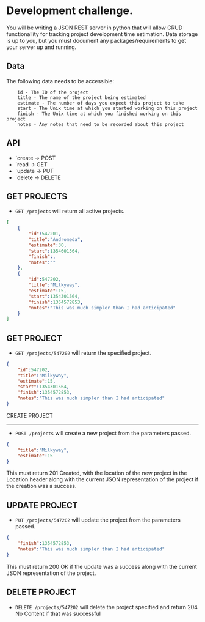 Development challenge. 
======================

You will be writing a JSON REST server in python that will allow CRUD functionallity for tracking project development time estimation. Data storage is up to you, but you must document any packages/requirements to get your server up and running.

Data
----

The following data needs to be accessible:
```
    id - The ID of the project
    title - The name of the project being estimated
    estimate - The number of days you expect this project to take
    start - The Unix time at which you started working on this project
    finish - The Unix time at which you finished working on this project
    notes - Any notes that need to be recorded about this project
```

API
---

* `create → POST
* `read → GET 
* `update → PUT
* `delete → DELETE

GET PROJECTS
------------

* `GET /projects` will return all active projects.
    
```json    
[ 
    {
        "id":547201,
        "title":"Andromeda",
        "estimate":30,
        "start":1354601564,
        "finish":,
        "notes":""
    },
    {
        "id":547202,
        "title":"Milkyway",
        "estimate":15,
        "start":1354301564,
        "finish":1354572853,
        "notes":"This was much simpler than I had anticipated"
    }
]
```
    
GET PROJECT
-----------

* `GET /projects/547202` will return the specified project.

```json    
{
    "id":547202,
    "title":"Milkyway",
    "estimate":15,
    "start":1354301564,
    "finish":1354572853,
    "notes":"This was much simpler than I had anticipated"
}
```
    
CREATE PROJECT
______________

* `POST /projects` will create a new project from the parameters passed.

```json    
{
    "title":"Milkyway",
    "estimate":15
}
```
    
This must return 201 Created, with the location of the new project in the Location header along with the current JSON representation of the project if the creation was a success.
    
    
UPDATE PROJECT
--------------

* `PUT /projects/547202` will update the project from the parameters passed.

```json    
{
    "finish":1354572853,
    "notes":"This was much simpler than I had anticipated"
}
```
    
This must return 200 OK if the update was a success along with the current JSON representation of the project.

    
DELETE PROJECT
--------------
    
* `DELETE /projects/547202` will delete the project specified and return 204 No Content if that was successful
